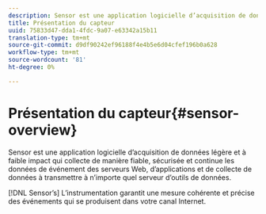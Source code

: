```yaml
---
description: Sensor est une application logicielle d’acquisition de données légère et à faible impact qui collecte de manière fiable, sécurisée et continue les données de événement des serveurs Web, d’applications et de collecte de données à transmettre à n’importe quel serveur d’outils de données.
title: Présentation du capteur
uuid: 75833d47-dda1-4fdc-9a07-e63342a15b11
translation-type: tm+mt
source-git-commit: d9df90242ef96188f4e4b5e6d04cfef196b0a628
workflow-type: tm+mt
source-wordcount: '81'
ht-degree: 0%

---
```



# Présentation du capteur{#sensor-overview}

Sensor est une application logicielle d’acquisition de données légère et à faible impact qui collecte de manière fiable, sécurisée et continue les données de événement des serveurs Web, d’applications et de collecte de données à transmettre à n’importe quel serveur d’outils de données.

[!DNL Sensor’s] L’instrumentation garantit une mesure cohérente et précise des événements qui se produisent dans votre canal Internet.

